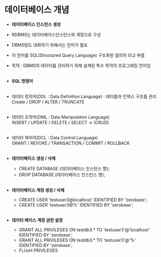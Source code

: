 <h1>데이터베이스 개념</h1>

- <b>데이터베이스 인스턴스 생성</b>

- RDBMS는 데이터베이스인스턴스와 계정으로 구성
- DBMS랑도 대화하기 위해서는 언어가 필요
- 이 언어를 SQL(Structured Query Language) 구조화된 질의어 라고 부름
- 목적 : DBMS의 데이터를 관리하기 위해 설계된 특수 목적의 프로그래밍 언어임
  </br>  </br>

- <b>SQL 명령어</b>
  </br>  </br>
- 데이터 정의어(DDL : Data Definition Language) : 테이블과 인덱스 구조를 관리
  </br>Create / DROP / ALTER / TRUNCATE
  </br>  </br>

- 데이터 조작어(DML : Data Manipulation Language)
  </br>INSERT / UPDATE / DELETE / SELECT -> (CRUD)
  </br>  </br>

- 데이터 제어어(DCL : Data Control Language)
  </br>GRANT / REVOKE / TRANSACTION / COMMIT / ROLLBACK
  </br>  </br>

- <b>데이터베이스 생성 / 삭제</b>
  - CREATE DATABASE {데이터베이스 인스턴스 명};
  - DROP DATABASE {데이터베이스 인스턴스 명};
    </br> </br>

- <b>데이터베이스 계정 생성 / 삭제</b>
  - CREATE USER 'testuser3@localhost' IDENTIFIED BY 'zerobase';
  - CREATE USER 'testuser3@%' IDENTIFIED BY 'zerobase';
    </br> </br>

- <b>데이터 베이스 계정 권한 설정</b>
  - GRANT ALL PRIVILEGES ON testdb3.* TO 'testuser3'@'localhost' IDENTIFIED BY 'zerobase';
  - GRANT ALL PRIVILEGES ON testdb3.* TO 'testuser3'@'%' IDENTIFIED BY 'zerobase';
  - FLUsH PRIVILEGES